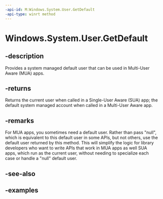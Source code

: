 ```yaml
---
-api-id: M:Windows.System.User.GetDefault
-api-type: winrt method
---
```


<!-- Method syntax.
public User User.GetDefault()
-->

# Windows.System.User.GetDefault

## -description
Provides a system managed default user that can be used in Multi-User Aware (MUA) apps.

## -returns
Returns the current user when called in a Single-User Aware (SUA) app; the default system managed account when called in a Multi-User Aware app.

## -remarks
For MUA apps, you sometimes need a default user. Rather than pass "null", which is equivalent to this default user in some APIs, but not others, use the default user returned by this method. This will simplify the logic for library developers who want to write APIs that work in MUA apps as well SUA apps, which run as the current user, without needing to specialize each case or handle a "null" default user.  

## -see-also

## -examples
